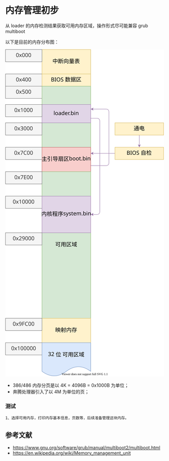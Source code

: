 # 内存管理初步

从 loader 的内存检测结果获取可用内存区域，操作形式尽可能兼容 grub multiboot

以下是目前的内存分布图：

![](./images/memory_map_01.drawio.svg)

- 386/486 内存分页是以 4K = 4096B = 0x1000B 为单位；
- 奔腾处理器引入了以 4M 为单位的页；

### 测试
    1、选择可用内存，打印内存基本信息，页数等，后续准备管理这块内存。

## 参考文献

- <https://www.gnu.org/software/grub/manual/multiboot2/multiboot.html>
- <https://en.wikipedia.org/wiki/Memory_management_unit>